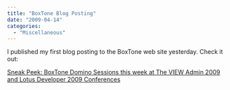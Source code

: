 ```yaml
---
title: "BoxTone Blog Posting"
date: "2009-04-14"
categories: 
  - "Miscellaneous"
---
```


I published my first blog posting to the BoxTone web site yesterday. Check it out:

[Sneak Peek: BoxTone Domino Sessions this week at The VIEW Admin 2009 and Lotus Developer 2009 Conferences](http://www.boxtone.com/blog/index.php/mobile_user_management_blackberry/sneak-peak-boxtone-domino-sessions-this-week-at-the-view-admin-2009-and-lotus-developer-2009-conference-blackberry/)
